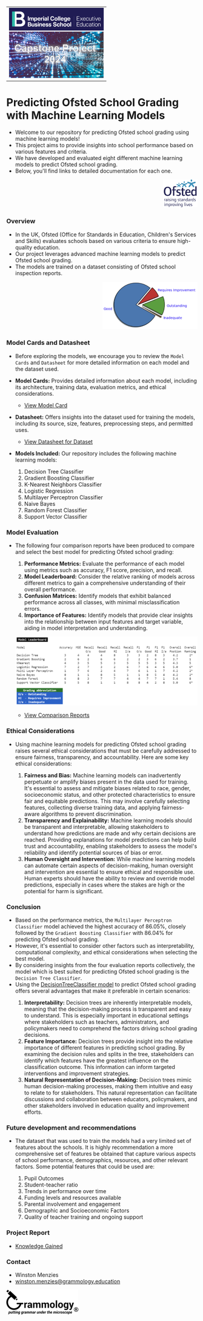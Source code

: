 <div  align="center">
  <table >
  <tr>
    <td> 
      <div align="left">
        <img style="width:250px"  src="https://github.com/wrm65/Capstone-Project-2024/blob/main/images/imperial_college_logo.png">
      </div>
      <div align="right">
        <img style="width:250px"  src="https://github.com/wrm65/Capstone-Project-2024/blob/main/images/capstone_project_01.png">
      </div>
    </td>
   </tr>
  </table>
</div>


# Predicting Ofsted School Grading with Machine Learning Models

- Welcome to our repository for predicting Ofsted school grading using machine learning models! 
- This project aims to provide insights into school performance based on various features and criteria. 
- We have developed and evaluated eight different machine learning models to predict Ofsted school grading. 
- Below, you'll find links to detailed documentation for each one.

<div align="right">
  <img style="width:90px" src="https://github.com/wrm65/Capstone-Project-2024/blob/main/images/ofsted-logo.png">
</div>

### Overview
- In the UK, Ofsted (Office for Standards in Education, Children's Services and Skills) evaluates schools based on various criteria to ensure high-quality education. 
- Our project leverages advanced machine learning models to predict Ofsted school grading.
- The models are trained on a dataset consisting of Ofsted school inspection reports.

<div align="right">
  <img style="width:250px" src="https://github.com/wrm65/Capstone-Project-2024/blob/main/images/pie_chart.png">
</div>


### Model Cards and Datasheet
- Before exploring the models, we encourage you to review the <code>Model Cards</code> and <code>Datasheet</code> for more detailed information on each model and the dataset used.

- **Model Cards:** Provides detailed information about each model, including its architecture, training data, evaluation metrics, and ethical considerations.

   <p>
   
     - [View Model Card](https://github.com/wrm65/Capstone-Project-2024/blob/main/docs/model_card.md)
   
   </p>

- **Datasheet:** Offers insights into the dataset used for training the models, including its source, size, features, preprocessing steps, and permitted uses.

   <p>
   
     - [View Datasheet for Dataset](https://github.com/wrm65/Capstone-Project-2024/blob/main/docs/datasheet.md)
   
   </p>

- **Models Included:** Our repository includes the following machine learning models:

   <p>
    <ol type="1">
    <li>Decision Tree Classifier</li>
    <li>Gradient Boosting Classifier</li>
    <li>K-Nearest Neighbors Classifier</li>
    <li>Logistic Regression</li>
    <li>Multilayer Perceptron Classifier</li>
    <li>Naive Bayes</li>
    <li>Random Forest Classifier</li>
    <li>Support Vector Classifier</li>
    </ol>
   </p>

### Model Evaluation
- The following four comparison reports have been produced to compare and select the best model for predicting Ofsted school grading:
   <p>
    <ol type="1">
    <li><b>Performance Metrics:</b> Evaluate the performance of each model using metrics such as accuracy, F1 score, precision, and recall.</li>
    <li><b>Model Leaderboard:</b> Consider the relative ranking of models across different metrics to gain a comprehensive understanding of their overall performance.</li>
    <li><b>Confusion Matrices:</b> Identify models that exhibit balanced performance across all classes, with minimal misclassification errors.</li>
    <li><b>Importance of Features:</b> Identify models that provide clear insights into the relationship between input features and target variable, aiding in model interpretation and understanding.</li>
    </ol>
   </p>

  <p>
    <img src="https://github.com/wrm65/Capstone-Project-2024/blob/main/images/evaluation_04a.png">
  </p>

  - [View Comparison Reports](https://github.com/wrm65/Capstone-Project-2024/blob/main/docs/model_card.md#comparison-reports)
   

### Ethical Considerations
- Using machine learning models for predicting Ofsted school grading raises several ethical considerations that must be carefully addressed to ensure fairness, transparency, and accountability. Here are some key ethical considerations:
   <p>
    <ol type="1">
    <li><b>Fairness and Bias:</b> Machine learning models can inadvertently perpetuate or amplify biases present in the data used for training. It's essential to assess and mitigate biases related to race, gender, socioeconomic status, and other protected characteristics to ensure fair and equitable predictions. This may involve carefully selecting features, collecting diverse training data, and applying fairness-aware algorithms to prevent discrimination.</li>
    <li><b>Transparency and Explainability:</b> Machine learning models should be transparent and interpretable, allowing stakeholders to understand how predictions are made and why certain decisions are reached. Providing explanations for model predictions can help build trust and accountability, enabling stakeholders to assess the model's reliability and identify potential sources of bias or error.</li>
    <li><b>Human Oversight and Intervention:</b> While machine learning models can automate certain aspects of decision-making, human oversight and intervention are essential to ensure ethical and responsible use. Human experts should have the ability to review and override model predictions, especially in cases where the stakes are high or the potential for harm is significant.</li>
    </ol>
   </p>

### Conclusion
- Based on the performance metrics, the <code>Multilayer Perceptron Classifier</code> model achieved the highest accuracy of 86.05%, closely followed by the <code>Gradient Boosting Classifier</code> with 86.04% for predicting Ofsted school grading. 
- However, it's essential to consider other factors such as interpretability, computational complexity, and ethical considerations when selecting the best model.
- By considering insights from the four evaluation reports collectively, the model which is best suited for predicting Ofsted school grading is the <code>Decision Tree Classifier</code>.
- Using the [DecisionTreeClassifier model](https://github.com/wrm65/Capstone-Project-2024/blob/main/docs/model_card_decision_tree.md) to predict Ofsted school grading offers several advantages that make it preferable in certain scenarios:
   <p>
    <ol type="1">
    <li><b>Interpretability:</b> Decision trees are inherently interpretable models, meaning that the decision-making process is transparent and easy to understand. This is especially important in educational settings where stakeholders such as teachers, administrators, and policymakers need to comprehend the factors driving school grading decisions.</li>
    <li><b>Feature Importance:</b> Decision trees provide insight into the relative importance of different features in predicting school grading. By examining the decision rules and splits in the tree, stakeholders can identify which features have the greatest influence on the classification outcome. This information can inform targeted interventions and improvement strategies.</li>
    <li><b>Natural Representation of Decision-Making:</b> Decision trees mimic human decision-making processes, making them intuitive and easy to relate to for stakeholders. This natural representation can facilitate discussions and collaboration between educators, policymakers, and other stakeholders involved in education quality and improvement efforts.</li>
    </ol>
   </p>


### Future development and recommendations
- The dataset that was used to train the models had a very limited set of features about the schools. It is highly recommendation a more comprehensive set of features be obtained that capture various aspects of school performance, demographics, resources, and other relevant factors. Some potential features that could be used are:
   <p>
    <ol type="1">
    <li>Pupil Outcomes</li>
    <li>Student-teacher ratio</li>
    <li>Trends in performance over time</li>
    <li>Funding levels and resources available</li>
    <li>Parental involvement and engagement</li>
    <li>Demographic and Socioeconomic Factors</li>
    <li>Quality of teacher training and ongoing support</li>
    </ol>
   </p>


### Project Report

  - [Knowledge Gained](https://github.com/wrm65/Capstone-Project-2024/blob/main/docs/project_report.md)

    
### Contact

- Winston Menzies
- winston.menzies@grammology.education
<div align="left">
  <img src="https://github.com/wrm65/Capstone-Project-2024/blob/main/images/email_logo-01_190x65.png">
</div>
